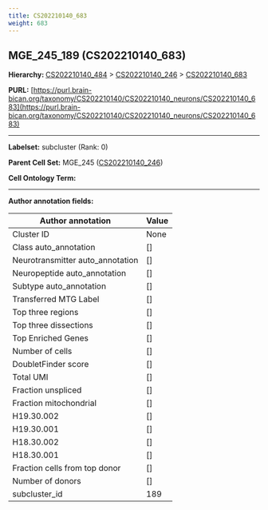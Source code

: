 ```yaml
---
title: CS202210140_683
weight: 683
---
```

## MGE_245_189 (CS202210140_683)
<b>Hierarchy: </b>
[CS202210140_484](../CS202210140_484) >
[CS202210140_246](../CS202210140_246) >
[CS202210140_683](../CS202210140_683)

**PURL:** [https://purl.brain-bican.org/taxonomy/CS202210140/CS202210140_neurons/CS202210140_683](https://purl.brain-bican.org/taxonomy/CS202210140/CS202210140_neurons/CS202210140_683)

---


**Labelset:** subcluster (Rank: 0)

**Parent Cell Set:** MGE_245 ([CS202210140_246](../CS202210140_246))



**Cell Ontology Term:** 

[MARKER GENES.]: #


---

[TRANSFERRED ANNOTATIONS.]: #


[AUTHOR ANNOTATION FIELDS.]: #


**Author annotation fields:**

| Author annotation | Value |
|-------------------|-------|
|Cluster ID|None|
|Class auto_annotation|[]|
|Neurotransmitter auto_annotation|[]|
|Neuropeptide auto_annotation|[]|
|Subtype auto_annotation|[]|
|Transferred MTG Label|[]|
|Top three regions|[]|
|Top three dissections|[]|
|Top Enriched Genes|[]|
|Number of cells|[]|
|DoubletFinder score|[]|
|Total UMI|[]|
|Fraction unspliced|[]|
|Fraction mitochondrial|[]|
|H19.30.002|[]|
|H19.30.001|[]|
|H18.30.002|[]|
|H18.30.001|[]|
|Fraction cells from top donor|[]|
|Number of donors|[]|
|subcluster_id|189|
